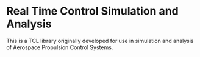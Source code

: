 # Real Time Control Simulation and Analysis

This is a TCL library originally developed for use in simulation and analysis of Aerospace Propulsion Control Systems.
